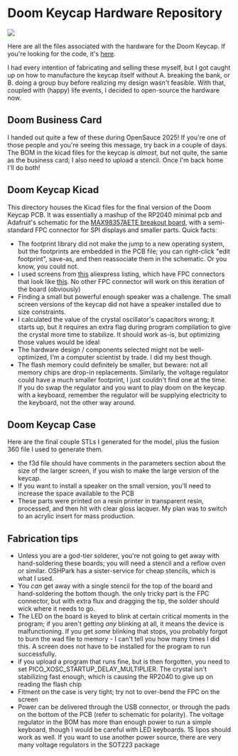 # Doom Keycap Hardware Repository

![](https://i.imgur.com/QxaZdQg.jpeg)


Here are all the files associated with the hardware for the Doom Keycap. If you're looking for the code, it's [here](https://github.com/rsheldiii/rp2040-doom-LCD/).

I had every intention of fabricating and selling these myself, but I got caught up on how to manufacture the keycap itself without A. breaking the bank, or B. doing a group buy before realizing my design wasn't feasible. With that, coupled with (happy) life events, I decided to open-source the hardware now.

## Doom Business Card

I handed out quite a few of these during OpenSauce 2025! If you're one of those people and you're seeing this message, try back in a couple of days. The BOM in the kicad files for the keycap is _almost_, but not quite, the same as the business card; I also need to upload a stencil. Once I'm back home I'll do both!

## Doom Keycap Kicad

This directory houses the Kicad files for the final version of the Doom Keycap PCB. It was essentially a mashup of the RP2040 minimal pcb and Adafruit's schematic for the [MAX98357AETE breakout board](https://learn.adafruit.com/adafruit-max98357-i2s-class-d-mono-amp/downloads), with a semi-standard FPC connector for SPI displays and smaller parts. Quick facts:

* The footprint library did not make the jump to a new operating system, but the footprints are embedded in the PCB file; you can right-click "edit footprint", save-as, and then reassociate them in the schematic. Or you know, you could not.
* I used screens from [this](https://www.aliexpress.us/item/3256803794221438.html?spm=a2g0o.order_list.order_list_main.4.651c1802EaKSD2&gatewayAdapt=glo2usa) aliexpress listing, which have FPC connectors that look like [this](https://imgur.com/btXJBdo). No other FPC connector will work on this iteration of the board (obviously)
* Finding a small but powerful enough speaker was a challenge. The small screen versions of the keycap did not have a speaker installed due to size constraints.
* I calculated the value of the crystal oscillator's capacitors wrong; it starts up, but it requires an extra flag during program compilation to give the crystal more time to stabilize. It should work as-is, but optimizing those values would be ideal
* The hardware design / components selected might not be well-optimized, I'm a computer scientist by trade. I did my best though.
* The flash memory could definitely be smaller, but beware: not all memory chips are drop-in replacements. Similarly, the voltage regulator could have a much smaller footprint, I just couldn't find one at the time. If you do swap the regulator and you want to play doom on the keycap with a keyboard, remember the regulator will be supplying electricity to the keyboard, not the other way around. 


## Doom Keycap Case

Here are the final couple STLs I generated for the model, plus the fusion 360 file I used to generate them. 

* the f3d file should have comments in the parameters section about the size of the larger screen, if you wish to make the large version of the keycap.
* If you want to install a speaker on the small version, you'll need to increase the space available to the PCB
* These parts were printed on a resin printer in transparent resin, processed, and then hit with clear gloss lacquer. My plan was to switch to an acrylic insert for mass production.


## Fabrication tips

* Unless you are a god-tier solderer, you're not going to get away with hand-soldering these boards; you will need a stencil and a reflow oven or similar. OSHPark has a sister-service for cheap stencils, which is what I used.
* You _can_ get away with a single stencil for the top of the board and hand-soldering the bottom though. the only tricky part is the FPC connector, but with extra flux and dragging the tip, the solder should wick where it needs to go. 
* The LED on the board is keyed to blink at certain critical moments in the program; if you aren't getting _any_ blinking at all, it means the device is malfunctioning. If you get _some_ blinking that stops, you probably forgot to burn the wad file to memory - I can't tell you how many times I did this. A screen does not have to be installed for the program to run successfully.
* if you upload a program that runs fine, but is then forgotten, you need to set PICO_XOSC_STARTUP_DELAY_MULTIPLIER. The crystal isn't stabilizing fast enough, which is causing the RP2040 to give up on reading the flash chip
* Fitment on the case is very tight; try not to over-bend the FPC on the screen
* Power can be delivered through the USB connector, or through the pads on the bottom of the PCB (refer to schematic for polarity). The voltage regulator in the BOM has more than enough power to run a simple keyboard, though I would be careful with LED keyboards. 1S lipos should work as well. If you want to use another power source, there are very many voltage regulators in the SOT223 package
